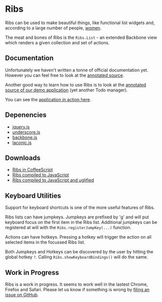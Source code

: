 Ribs
====

Ribs can be used to make beautiful things, like functional list widgets and, 
according to a large number of people, 
[women](http://en.wikipedia.org/wiki/Eve#Creation).

The meat and bones of Ribs is the `Ribs.List` - an extended Backbone view which 
renders a given collection and set of actions. 

Documentation
-------------

Unfortunately we haven't written a tonne of official documentation yet.
However you can feel free to look at the [annotated source](ribs.coffee.html).

Another good way to learn how to use Ribs is to look at the 
[annotated source of our demo application](demo/todos.js.html) 
(yet another Todo manager).

You can see the [application in action here](http://quid.github.com/ribs/demo).

Depenencies
-----------

+ [jquery.js](http://jquery.com)
+ [underscore.js](http://underscorejs.org)
+ [backbone.js](http://backbonejs.org)
+ [laconic.js](http://joestelmach.github.com/laconic)

Downloads
---------

+ [Ribs in CoffeeScript](http://quid.github.com/ribs/ribs.coffee)
+ [Ribs compiled to JavaScript](http://quid.github.com/ribs/ribs.js)
+ [Ribs compiled to JavaScript and uglified](http://quid.github.com/ribs/ribs.min.js)


Keyboard Utilities
------------------

Support for keyboard shortcuts is one of the more useful features of Ribs.

Ribs lists can have jumpkeys. Jumpkeys are prefixed by 'g' and will put keyboard
focus on the first item in the Ribs list. Additional jumpkeys can be registered
at will with the `Ribs.registerJumpKey(...)` function.

Actions can have hotkeys. Pressing a hotkey will trigger the action on all 
selected items in the focussed Ribs list.

Both Jumpkeys and Hotkeys can be discovered by the user by hitting the global 
hotkey `?`. Calling `Ribs.showKeyboardBindings()` will do the same.

Work in Progress
----------------

Ribs is a work in progress. It seems to work well in the lastest Chrome, Firefox
and Safari. Please let us know if something is wrong by [filing an issue on
GitHub](https://github.com/quid/ribs/issues).

